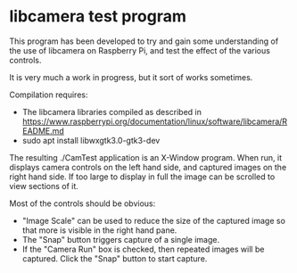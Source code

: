 # libcamera test program

This program has been developed to try and gain some understanding of the use of libcamera
on Raspberry Pi, and test the effect of the various controls.

It is very much a work in progress, but it sort of works sometimes.

Compilation requires:

* The libcamera libraries compiled as described in
https://www.raspberrypi.org/documentation/linux/software/libcamera/README.md
* sudo apt install libwxgtk3.0-gtk3-dev

The resulting ./CamTest application is an X-Window program. When run, it displays camera controls
on the left hand side, and captured images on the right hand side. If too large to display in full
the image can be scrolled to view sections of it.

Most of the controls should be obvious:

* "Image Scale" can be used to reduce the size of the captured image so that more is visible
in the right hand pane.
* The "Snap" button triggers capture of a single image.
* If the "Camera Run" box is checked, then repeated images will be captured. Click the "Snap"
button to start capture.
